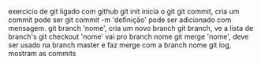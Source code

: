 exercicio de git ligado com github
git init inicia o git
git commit, cria um commit pode ser git commit -m 'definição' pode ser adicionado com mensagem. 
git branch 'nome', cria um novo branch
git branch, ve a lista de branch's
git checkout 'nome' vai pro branch nome
git merge 'nome', deve ser usado na branch master e faz merge com a branch nome
git log, mostram as commits

